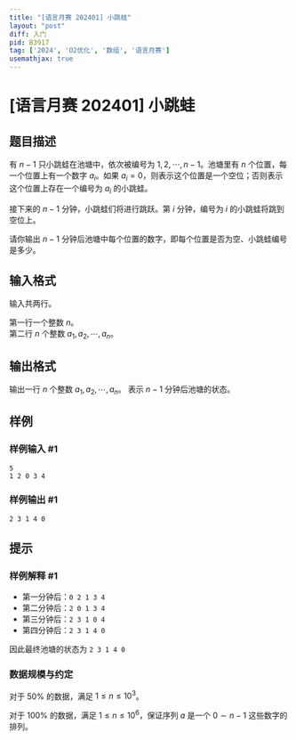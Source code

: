 ```yaml
---
title: "[语言月赛 202401] 小跳蛙"
layout: "post"
diff: 入门
pid: B3917
tag: ['2024', 'O2优化', '数组', '语言月赛']
usemathjax: true
---
```


# [语言月赛 202401] 小跳蛙
## 题目描述

有 $n - 1$ 只小跳蛙在池塘中，依次被编号为 $1, 2, \cdots, n - 1$。池塘里有 $n$ 个位置，每一个位置上有一个数字 $a_i$。如果 $a_i = 0$，则表示这个位置是一个空位；否则表示这个位置上存在一个编号为 $a_i$ 的小跳蛙。

接下来的 $n-1$ 分钟，小跳蛙们将进行跳跃。第 $i$ 分钟，编号为 $i$ 的小跳蛙将跳到空位上。

请你输出 $n-1$ 分钟后池塘中每个位置的数字，即每个位置是否为空、小跳蛙编号是多少。


## 输入格式

输入共两行。

第一行一个整数 $n$。  
第二行 $n$ 个整数 $a _ 1, a _ 2, \cdots, a _ n$。
## 输出格式

输出一行 $n$ 个整数 $a _ 1, a _ 2, \cdots, a _ n$。 表示 $n-1$ 分钟后池塘的状态。
## 样例

### 样例输入 #1
```
5
1 2 0 3 4

```
### 样例输出 #1
```
2 3 1 4 0

```
## 提示

### 样例解释 #1

- 第一分钟后：`0 2 1 3 4`
- 第二分钟后：`2 0 1 3 4`
- 第三分钟后：`2 3 1 0 4`
- 第四分钟后：`2 3 1 4 0`

因此最终池塘的状态为 `2 3 1 4 0`

### 数据规模与约定

对于 $50\%$ 的数据，满足 $1 \leq n \leq 10 ^ 3$。

对于 $100\%$ 的数据，满足 $1 \leq n \leq 10^6$，保证序列 $a$ 是一个 $0 \sim n - 1$ 这些数字的排列。
